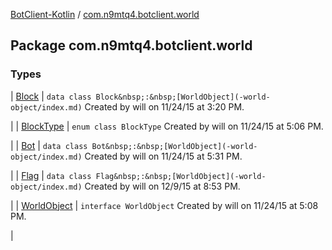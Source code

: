 [BotClient-Kotlin](../index.md) / [com.n9mtq4.botclient.world](.)


## Package com.n9mtq4.botclient.world


### Types


| [Block](-block/index.md) | `data class Block&nbsp;:&nbsp;[WorldObject](-world-object/index.md)`
Created by will on 11/24/15 at 3:20 PM.

 |
| [BlockType](-block-type/index.md) | `enum class BlockType`
Created by will on 11/24/15 at 5:06 PM.

 |
| [Bot](-bot/index.md) | `data class Bot&nbsp;:&nbsp;[WorldObject](-world-object/index.md)`
Created by will on 11/24/15 at 5:31 PM.

 |
| [Flag](-flag/index.md) | `data class Flag&nbsp;:&nbsp;[WorldObject](-world-object/index.md)`
Created by will on 12/9/15 at 8:53 PM.

 |
| [WorldObject](-world-object/index.md) | `interface WorldObject`
Created by will on 11/24/15 at 5:08 PM.

 |

